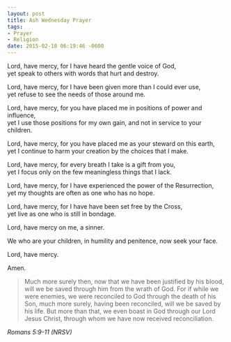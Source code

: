 ```yaml
---
layout: post
title: Ash Wednesday Prayer
tags:
- Prayer
- Religion
date: 2015-02-18 06:19:46 -0600
---
```


Lord, have mercy, for I have heard the gentle voice of God,  
yet speak to others with words that hurt and destroy.

Lord, have mercy, for I have been given more than I could ever use,  
yet refuse to see the needs of those around me.

Lord, have mercy, for you have placed me in positions of power and influence,  
yet I use those positions for my own gain, and not in service to your children.

Lord, have mercy, for you have placed me as your steward on this earth,  
yet I continue to harm your creation by the choices that I make.

Lord, have mercy, for every breath I take is a gift from you,  
yet I focus only on the few meaningless things that I lack.

Lord, have mercy, for I have experienced the power of the Resurrection,  
yet my thoughts are often as one who has no hope.

Lord, have mercy, for I have have been set free by the Cross,  
yet live as one who is still in bondage.

Lord, have mercy on me, a sinner. 

We who are your children, in humility and penitence, now seek your face.

Lord, have mercy.

Amen.

<blockquote class="big">Much more surely then, now that we have been justified by his blood, will we be saved through him from the wrath of God. For if while we were enemies, we were reconciled to God through the death of his Son, much more surely, having been reconciled, will we be saved by his life. But more than that, we even boast in God through our Lord Jesus Christ, through whom we have now received reconciliation.
</blockquote>

<cite class="big">Romans 5:9-11 (NRSV)</cite>



